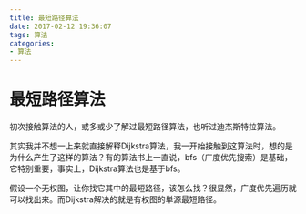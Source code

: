 ```yaml
---
title: 最短路径算法
date: 2017-02-12 19:36:07
tags: 算法
categories:
- 算法
---
```


# 最短路径算法

初次接触算法的人，或多或少了解过最短路径算法，也听过迪杰斯特拉算法。

其实我并不想一上来就直接解释Dijkstra算法，我一开始接触到这算法时，想的是为什么产生了这样的算法？有的算法书上一直说，bfs（广度优先搜索）是基础，它特别重要，事实上，Dijkstra算法也是基于bfs。

假设一个无权图，让你找它其中的最短路径，该怎么找？很显然，广度优先遍历就可以找出来。而Dijkstra解决的就是有权图的単源最短路径。

